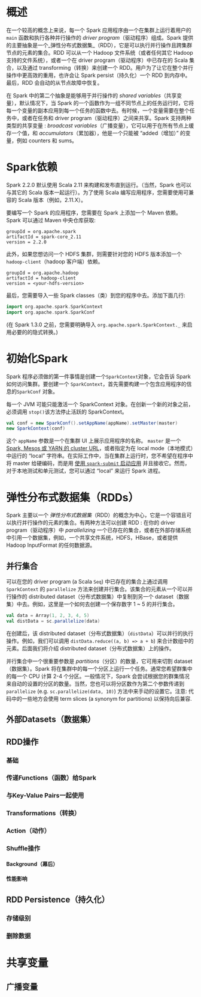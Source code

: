 # 概述

在一个较高的概念上来说，每一个 Spark 应用程序由一个在集群上运行着用户的  `main`  函数和执行各种并行操作的  _driver program_（驱动程序）组成。Spark 提供的主要抽象是一个_弹性分布式数据集_（RDD），它是可以执行并行操作且跨集群节点的元素的集合。RDD 可以从一个 Hadoop 文件系统（或者任何其它 Hadoop 支持的文件系统），或者一个在 driver program（驱动程序）中已存在的 Scala 集合，以及通过 transforming（转换）来创建一个 RDD。用户为了让它在整个并行操作中更高效的重用，也许会让 Spark persist（持久化）一个 RDD 到内存中。最后，RDD 会自动的从节点故障中恢复。

在 Spark 中的第二个抽象是能够用于并行操作的  _shared variables_（共享变量），默认情况下，当 Spark 的一个函数作为一组不同节点上的任务运行时，它将每一个变量的副本应用到每一个任务的函数中去。有时候，一个变量需要在整个任务中，或者在任务和 driver program（驱动程序）之间来共享。Spark 支持两种类型的共享变量 :  _broadcast variables_（广播变量），它可以用于在所有节点上缓存一个值，和  _accumulators_（累加器），他是一个只能被 “added（增加）” 的变量，例如 counters 和 sums。

# Spark依赖

Spark 2.2.0 默认使用 Scala 2.11 来构建和发布直到运行。（当然，Spark 也可以与其它的 Scala 版本一起运行）。为了使用 Scala 编写应用程序，您需要使用可兼容的 Scala 版本（例如，2.11.X）。

要编写一个 Spark 的应用程序，您需要在 Spark 上添加一个 Maven 依赖。Spark 可以通过 Maven 中央仓库获取:

```
groupId = org.apache.spark
artifactId = spark-core_2.11
version = 2.2.0
```

此外，如果您想访问一个 HDFS 集群，则需要针对您的 HDFS 版本添加一个  `hadoop-client`（hadoop 客户端）依赖。

```
groupId = org.apache.hadoop
artifactId = hadoop-client
version = <your-hdfs-version>
```

最后，您需要导入一些 Spark classes（类）到您的程序中去。添加下面几行:

```scala
import org.apache.spark.SparkContext
import org.apache.spark.SparkConf
```

(在 Spark 1.3.0 之前，您需要明确导入  `org.apache.spark.SparkContext._`  来启用必要的的隐式转换。)

# 初始化Spark

Spark 程序必须做的第一件事情是创建一个`SparkContext`对象，它会告诉 Spark 如何访问集群。要创建一个  `SparkContext`，首先需要构建一个包含应用程序的信息的`SparkConf` 对象。

每一个 JVM 可能只能激活一个 SparkContext 对象。在创新一个新的对象之前，必须调用  `stop()`该方法停止活跃的 SparkContext。

```scala
val conf = new SparkConf().setAppName(appName).setMaster(master)
new SparkContext(conf)
```

这个  `appName`  参数是一个在集群 UI 上展示应用程序的名称。  `master`  是一个  [Spark, Mesos 或 YARN 的 cluster URL](http://spark.apachecn.org/docs/cn/2.2.0/submitting-applications.html#master-urls)，或者指定为在 local mode（本地模式）中运行的 “local” 字符串。在实际工作中，当在集群上运行时，您不希望在程序中将 master 给硬编码，而是用  [使用  `spark-submit`  启动应用](http://spark.apachecn.org/docs/cn/2.2.0/submitting-applications.html)  并且接收它。然而，对于本地测试和单元测试，您可以通过 “local” 来运行 Spark 进程。

# 弹性分布式数据集（RDDs）

Spark 主要以一个 _弹性分布式数据集_（RDD）的概念为中心，它是一个容错且可以执行并行操作的元素的集合。有两种方法可以创建 RDD : 在你的 driver program（驱动程序）中 _parallelizing_ 一个已存在的集合，或者在外部存储系统中引用一个数据集，例如，一个共享文件系统，HDFS，HBase，或者提供 Hadoop InputFormat 的任何数据源。

## 并行集合

可以在您的 driver program (a Scala  `Seq`) 中已存在的集合上通过调用  `SparkContext`  的  `parallelize`  方法来创建并行集合。该集合的元素从一个可以并行操作的 distributed dataset（分布式数据集）中复制到另一个 dataset（数据集）中去。例如，这里是一个如何去创建一个保存数字 1 ~ 5 的并行集合。

```scala
val data = Array(1, 2, 3, 4, 5)
val distData = sc.parallelize(data)
```

在创建后，该 distributed dataset（分布式数据集）（`distData`）可以并行的执行操作。例如，我们可以调用  `distData.reduce((a, b) => a + b`) 来合计数组中的元素。后面我们将介绍 distributed dataset（分布式数据集）上的操作。

并行集合中一个很重要参数是  _partitions_（分区）的数量，它可用来切割 dataset（数据集）。Spark 将在集群中的每一个分区上运行一个任务。通常您希望群集中的每一个 CPU 计算 2-4 个分区。一般情况下，Spark 会尝试根据您的群集情况来自动的设置的分区的数量。当然，您也可以将分区数作为第二个参数传递到  `parallelize`  (e.g.  `sc.parallelize(data, 10)`) 方法中来手动的设置它。注意: 代码中的一些地方会使用 term slices (a synonym for partitions) 以保持向后兼容.

## 外部Datasets（数据集）

## RDD操作

### 基础

### 传递Functions（函数）给Spark

### 与Key-Value Pairs一起使用

### Transformations（转换）

### Action（动作）

### Shuffle操作

#### Background（幕后）

#### 性能影响

## RDD Persistence（持久化）

### 存储级别
### 删除数据

# 共享变量

## 广播变量
##
<!--stackedit_data:
eyJoaXN0b3J5IjpbMjAwOTYxOTQ4Miw4MzA3ODUyODEsLTgzOT
Y0OTA2MF19
-->